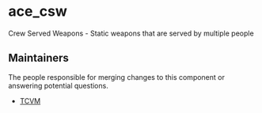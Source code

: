 ace_csw
===============

Crew Served Weapons - Static weapons that are served by multiple people


## Maintainers

The people responsible for merging changes to this component or answering potential questions.

- [TCVM](https://github.com/TheCandianVendingMachine)


